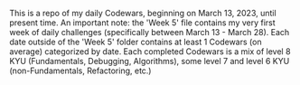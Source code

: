 This is a repo of my daily Codewars, beginning on March 13, 2023, until present time. An important note: the 'Week 5' file contains my very first week of daily challenges (specifically between March 13 - March 28). Each date outside of the 'Week 5' folder contains at least 1 Codewars (on average) categorized by date. Each completed Codewars is a mix of level 8 KYU (Fundamentals, Debugging, Algorithms), some level 7 and level 6 KYU (non-Fundamentals, Refactoring, etc.)
